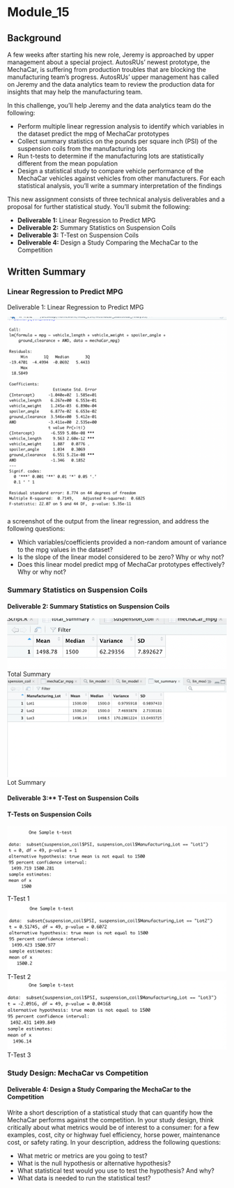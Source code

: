 # Module_15

## Background
A few weeks after starting his new role, Jeremy is approached by upper management about a special project. AutosRUs’ newest prototype, the MechaCar, is suffering from production troubles that are blocking the manufacturing team’s progress. AutosRUs’ upper management has called on Jeremy and the data analytics team to review the production data for insights that may help the manufacturing team.

In this challenge, you’ll help Jeremy and the data analytics team do the following:

  - Perform multiple linear regression analysis to identify which variables in the dataset predict the mpg of MechaCar prototypes
  - Collect summary statistics on the pounds per square inch (PSI) of the suspension coils from the manufacturing lots
  - Run t-tests to determine if the manufacturing lots are statistically different from the mean population
  - Design a statistical study to compare vehicle performance of the MechaCar vehicles against vehicles from other manufacturers. For each statistical analysis, you’ll write a summary interpretation of the findings
  
 This new assignment consists of three technical analysis deliverables and a proposal for further statistical study. You’ll submit the following:

  - **Deliverable 1:** Linear Regression to Predict MPG
  - **Deliverable 2:** Summary Statistics on Suspension Coils
  - **Deliverable 3:** T-Test on Suspension Coils
  - **Deliverable 4:** Design a Study Comparing the MechaCar to the Competition

## Written Summary
  ### Linear Regression to Predict MPG
  Deliverable 1: Linear Regression to Predict MPG

  ![Alt text](https://github.com/f-marquez/Module_15/blob/main/Module_15/MechaCar_Statistical_Analysis-main/Images/linear_regression.png)
  
  a screenshot of the output from the linear regression, and address the following questions:
  - Which variables/coefficients provided a non-random amount of variance to the mpg values in the dataset?
  - Is the slope of the linear model considered to be zero? Why or why not?
  - Does this linear model predict mpg of MechaCar prototypes effectively? Why or why not?
  
  ### Summary Statistics on Suspension Coils
  #### Deliverable 2: Summary Statistics on Suspension Coils<br>
   ![Alt text](https://github.com/f-marquez/Module_15/blob/main/Module_15/MechaCar_Statistical_Analysis-main/Images/total_summary.png) Total Summary<br>
   ![Alt text](https://github.com/f-marquez/Module_15/blob/main/Module_15/MechaCar_Statistical_Analysis-main/Images/lot_summary.png) Lot Summary<br>
  
  #### Deliverable 3:** T-Test on Suspension Coils
  #### T-Tests on Suspension Coils
   ![Alt text](https://github.com/f-marquez/Module_15/blob/main/Module_15/MechaCar_Statistical_Analysis-main/Images/t_test1.png) T-Test 1<br>
   ![Alt text](https://github.com/f-marquez/Module_15/blob/main/Module_15/MechaCar_Statistical_Analysis-main/Images/t_test2.png) T-Test 2<br>
   ![Alt text](https://github.com/f-marquez/Module_15/blob/main/Module_15/MechaCar_Statistical_Analysis-main/Images/t_test3.png) T-Test 3<br>
   ### Study Design: MechaCar vs Competition
  
  #### Deliverable 4: Design a Study Comparing the MechaCar to the Competition
   
  Write a short description of a statistical study that can quantify how the MechaCar performs against the competition. In your study design, think critically about what metrics would be of interest to a consumer: for a few examples, cost, city or highway fuel efficiency, horse power, maintenance cost, or safety rating.
  In your description, address the following questions:
  - What metric or metrics are you going to test?
  - What is the null hypothesis or alternative hypothesis?
  - What statistical test would you use to test the hypothesis? And why?
  - What data is needed to run the statistical test?



